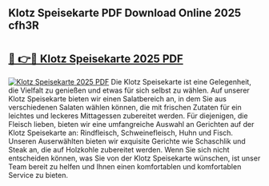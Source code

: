 ## Klotz Speisekarte PDF Download Online 2025 cfh3R

# <h2><a href="http://gcb9wq.nevu.top/?p=Klotz+Speisekarte">🔗 👉🔴 Klotz Speisekarte 2025 PDF</a></h2>

[![Klotz Speisekarte 2025 PDF](https://i.imgur.com/dBaPXMq.png)](http://gcb9wq.nevu.top/?p=Klotz+Speisekarte)
Die Klotz Speisekarte ist eine Gelegenheit, die Vielfalt zu genießen und etwas für sich selbst zu wählen. Auf unserer Klotz Speisekarte bieten wir einen Salatbereich an, in dem Sie aus verschiedenen Salaten wählen können, die mit frischen Zutaten für ein leichtes und leckeres Mittagessen zubereitet werden. Für diejenigen, die Fleisch lieben, bieten wir eine umfangreiche Auswahl an Gerichten auf der Klotz Speisekarte an: Rindfleisch, Schweinefleisch, Huhn und Fisch. Unseren Auserwählten bieten wir exquisite Gerichte wie Schaschlik und Steak an, die auf Holzkohle zubereitet werden. Wenn Sie sich nicht entscheiden können, was Sie von der Klotz Speisekarte wünschen, ist unser Team bereit zu helfen und Ihnen einen komfortablen und komfortablen Service zu bieten.
